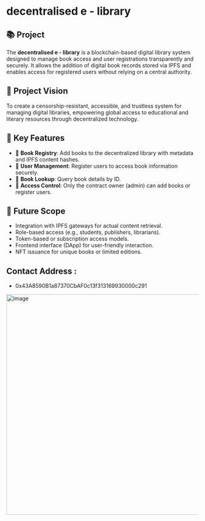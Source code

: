 # decentralised e - library

## 📚 Project  

The **decentralised e - library** is a blockchain-based digital library system designed to manage book access and user registrations transparently and securely. It allows the addition of digital book records stored via IPFS and enables access for registered users without relying on a central authority.

## 🌟 Project Vision

To create a censorship-resistant, accessible, and trustless system for managing digital libraries, empowering global access to educational and literary resources through decentralized technology.

## 🔑 Key Features

- 📖 **Book Registry**: Add books to the decentralized library with metadata and IPFS content hashes.
- 👥 **User Management**: Register users to access book information securely.
- 🔎 **Book Lookup**: Query book details by ID.
- 🔐 **Access Control**: Only the contract owner (admin) can add books or register users.

## 🚀 Future Scope

- Integration with IPFS gateways for actual content retrieval.
- Role-based access (e.g., students, publishers, librarians).
- Token-based or subscription access models.
- Frontend interface (DApp) for user-friendly interaction.
- NFT issuance for unique books or limited editions.

## Contact Address : 
- 0x43A8590B1a87370CbAF0c13f313169930000c291
<img width="1279" height="576" alt="image" src="https://github.com/user-attachments/assets/855f30bb-82fc-4299-acd3-12201a4c5875" />
